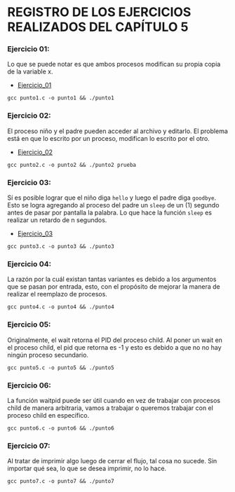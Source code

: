 # REGISTRO DE LOS EJERCICIOS REALIZADOS DEL CAPÍTULO 5

### Ejercicio 01:

Lo que se puede notar es que ambos procesos modifican su propia copia de la variable x.

* [Ejercicio_01](punto1.c)

```
gcc punto1.c -o punto1 && ./punto1
```

### Ejercicio 02:

El proceso niño y el padre pueden acceder al archivo y editarlo. El problema está en que lo escrito por un proceso, modifican lo escrito por el otro.

* [Ejercicio_02](punto2.c)

```
gcc punto2.c -o punto2 && ./punto2 prueba
```

### Ejercicio 03:

Sí es posible lograr que el niño diga `hello` y luego el padre diga `goodbye`. Esto se logra agregando al proceso del padre un `sleep` de un (1) segundo antes
de pasar por pantalla la palabra. Lo que hace la función `sleep` es realizar un retardo de n segundos.

* [Ejercicio_03](punto3.c)

```
gcc punto3.c -o punto3 && ./punto3
```

### Ejercicio 04:

La razón por la cuál existan tantas variantes es debido a los argumentos que se pasan por entrada, esto, con el propósito de mejorar la manera de realizar el reemplazo de procesos.

```
gcc punto4.c -o punto4 && ./punto4
```

### Ejercicio 05:

Originalmente, el wait retorna el PID del proceso child. Al poner un wait en el proceso child, el pid que retorna es -1 y esto es debido a que no no hay ningún proceso secundario.

```
gcc punto5.c -o punto5 && ./punto5
```

### Ejercicio 06:

La función waitpid puede ser útil cuando en vez de trabajar con procesos child de manera arbitraria, vamos a trabajar o queremos trabajar con el proceso child en específico.

```
gcc punto6.c -o punto6 && ./punto6
```

### Ejercicio 07:

Al tratar de imprimir algo luego de cerrar el flujo, tal cosa no sucede. Sin importar qué sea, lo que se desea imprimir, no lo hace.

```
gcc punto7.c -o punto7 && ./punto7
```



